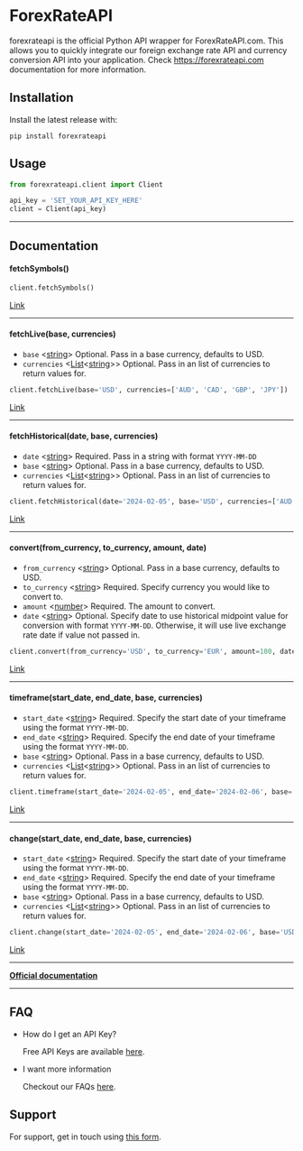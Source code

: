 # ForexRateAPI

forexrateapi is the official Python API wrapper for ForexRateAPI.com. This allows you to quickly integrate our foreign exchange rate API and currency conversion API into your application. Check https://forexrateapi.com documentation for more information.

## Installation

Install the latest release with:


    pip install forexrateapi

## Usage

```python
from forexrateapi.client import Client

api_key = 'SET_YOUR_API_KEY_HERE'
client = Client(api_key)
```
---
## Documentation

#### fetchSymbols()
```python
client.fetchSymbols()
```

[Link](https://forexrateapi.com/documentation#api_symbol)

---
#### fetchLive(base, currencies)

- `base` <[string]> Optional. Pass in a base currency, defaults to USD.
- `currencies` <[List]<[string]>> Optional. Pass in an list of currencies to return values for.

```python
client.fetchLive(base='USD', currencies=['AUD', 'CAD', 'GBP', 'JPY'])
```

[Link](https://forexrateapi.com/documentation#api_realtime)

---
#### fetchHistorical(date, base, currencies)

- `date` <[string]> Required. Pass in a string with format `YYYY-MM-DD`
- `base` <[string]> Optional. Pass in a base currency, defaults to USD.
- `currencies` <[List]<[string]>> Optional. Pass in an list of currencies to return values for.

```python
client.fetchHistorical(date='2024-02-05', base='USD', currencies=['AUD', 'CAD', 'GBP', 'JPY'])
```

[Link](https://forexrateapi.com/documentation#api_historical)

---
#### convert(from_currency, to_currency, amount, date)

- `from_currency` <[string]> Optional. Pass in a base currency, defaults to USD.
- `to_currency` <[string]> Required. Specify currency you would like to convert to.
- `amount` <[number]> Required. The amount to convert.
- `date` <[string]> Optional. Specify date to use historical midpoint value for conversion with format `YYYY-MM-DD`. Otherwise, it will use live exchange rate date if value not passed in.

```python
client.convert(from_currency='USD', to_currency='EUR', amount=100, date='2024-02-05')
```

[Link](https://forexrateapi.com/documentation#api_convert)

---
#### timeframe(start_date, end_date, base, currencies)

- `start_date` <[string]> Required. Specify the start date of your timeframe using the format `YYYY-MM-DD`.
- `end_date` <[string]> Required. Specify the end date of your timeframe using the format `YYYY-MM-DD`.
- `base` <[string]> Optional. Pass in a base currency, defaults to USD.
- `currencies` <[List]<[string]>> Optional. Pass in an list of currencies to return values for.

```python
client.timeframe(start_date='2024-02-05', end_date='2024-02-06', base='USD', currencies=['AUD', 'CAD', 'GBP', 'JPY'])
```

[Link](https://forexrateapi.com/documentation#api_timeframe)

---
#### change(start_date, end_date, base, currencies)

- `start_date` <[string]> Required. Specify the start date of your timeframe using the format `YYYY-MM-DD`.
- `end_date` <[string]> Required. Specify the end date of your timeframe using the format `YYYY-MM-DD`.
- `base` <[string]> Optional. Pass in a base currency, defaults to USD.
- `currencies` <[List]<[string]>> Optional. Pass in an list of currencies to return values for.

```python
client.change(start_date='2024-02-05', end_date='2024-02-06', base='USD', currencies=['AUD', 'CAD', 'GBP', 'JPY'])
```

[Link](https://forexrateapi.com/documentation#api_change)

---
**[Official documentation](https://forexrateapi.com/documentation)**


---
## FAQ

- How do I get an API Key?

    Free API Keys are available [here](https://forexrateapi.com).

- I want more information

    Checkout our FAQs [here](https://forexrateapi.com/faq).


## Support

For support, get in touch using [this form](https://forexrateapi.com/contact).


[List]: https://www.w3schools.com/python/python_datatypes.asp 'List'
[number]: https://www.w3schools.com/python/python_datatypes.asp 'Number'
[string]: https://www.w3schools.com/python/python_datatypes.asp 'String'